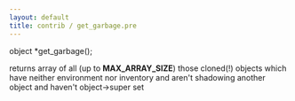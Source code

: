```yaml
---
layout: default
title: contrib / get_garbage.pre
---
```



object *get_garbage();

returns array of all (up to __MAX_ARRAY_SIZE__) those cloned(!) objects which
have neither environment nor inventory  and aren't shadowing another object
and haven't object->super set
